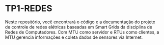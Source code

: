 # TP1-REDES
Neste repositório, você encontrará o código e a documentação do projeto de controle de redes elétricas baseadas em Smart Grids da disciplina de Redes de Computadores. Com MTU como servidor e RTUs como clientes, a MTU gerencia informações e coleta dados de sensores via Internet.

